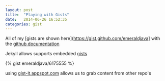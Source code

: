 ```yaml
---
layout: post
title:  "Playing with Gists"
date:   2014-06-26 16:52:35
categories: gist
---
```


All of my [gists are shown here](https://gist.github.com/emeraldjava] with the [github documentation](https://help.github.com/categories/23/articles)

<script src="https://gist.github.com/emeraldjava/6175555.js"></script>

Jekyll allows supports embedded [gists](http://jekyllrb.com/docs/templates/)

{% gist emeraldjava/6175555 %}

using [gist-it.appspot.com](http://gist-it.appspot.com) allows us to grab content from other repo's

<script src="http://gist-it.appspot.com/https://github.com/spring-projects/spring-batch-admin/blob/master/spring-batch-admin-resources/src/main/resources/org/springframework/batch/admin/web/resources/WEB-INF/web.xml?footer=minimal&slice=4:-1">
</script>
